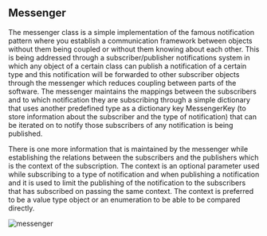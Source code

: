 
## Messenger

The messenger class is a simple implementation of the famous notification pattern where you establish a 
communication framework between objects without them being coupled or without them knowing about each other.
This is being addressed through a subscriber/publisher notifications system in which any object of a certain
class can publish a notification of a certain type and this notification will be forwarded to other subscriber
objects through the messenger which reduces coupling between parts of the software. The messenger maintains the 
mappings between the subscribers and to which notification they are subscribing through a simple dictionary that 
uses another predefined type as a dictionary key MessengerKey (to store information about the subscriber and the 
type of notification) that can be iterated on to notify those subscribers of any notification is being published.  

There is one more information that is maintained by the messenger while establishing the relations between the 
subscribers and the publishers which is the context of the subscription. The context is an optional parameter 
used while subscribing to a type of notification and when publishing a notification and it is used to 
limit the publishing of the notification to the subscribers that has subscribed on passing the same 
context. The context is preferred to be a value type object or an enumeration to be able to be compared
directly.

![messenger]([http://url/to/img.png](https://drive.google.com/file/d/1nSFdpC_EYlRjBj1GziPK0pSevR-xIL6b/view?usp=sharing))
